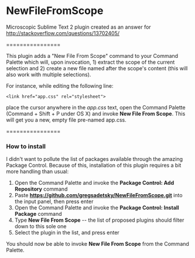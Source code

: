 NewFileFromScope
================

Microscopic Sublime Text 2 plugin created as an answer for http://stackoverflow.com/questions/13702405/

================

This plugin adds a "New File From Scope" command to your Command Palette which will, upon invocation, 1) extract the scope of the current selection and 2) create a new file named after the scope's content (this will also work with multiple selections).

For instance, while editing the following line:

    <link href="app.css" rel="stylesheet">

place the cursor anywhere in the *app.css* text, open the Command Palette (Command + Shift + P under OS X) and invoke **New File From Scope**. This will get you a new, empty file pre-named app.css.

================

### How to install

I didn't want to pollute the list of packages available through the amazing Package Control. Because of this, installation of this plugin requires a bit more handling than usual:

1. Open the Command Palette and invoke the **Package Control: Add Repository** command
2. Paste **https://github.com/gregsadetsky/NewFileFromScope.git** into the input panel, then press enter
3. Open the Command Palette and invoke the **Package Control: Install Package** command
4. Type **New File From Scope** -- the list of proposed plugins should filter down to this sole one
5. Select the plugin in the list, and press enter

You should now be able to invoke **New File From Scope** from the Command Palette.
